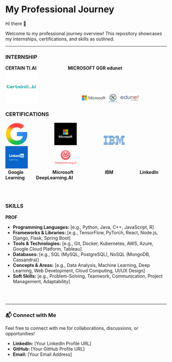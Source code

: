 # My Professional Journey

Hi there 👋

Welcome to my professional journey overview! This repository showcases my internships, certifications, and skills as outlined.

---

### INTERNSHIP

**CERTAIN TI.AI** &nbsp; &nbsp; &nbsp; &nbsp; &nbsp; &nbsp; &nbsp; &nbsp; &nbsp; &nbsp; &nbsp; &nbsp; **MICROSOFT GGR edunet**
<br>
<img src="assets/cai.png" alt="Certainty.AI Logo" width="100"> &nbsp; &nbsp; &nbsp; &nbsp; &nbsp; &nbsp; &nbsp; &nbsp; &nbsp; &nbsp; &nbsp; &nbsp; &nbsp; &nbsp; &nbsp; &nbsp; &nbsp; <img src="assets/edunet microsoft.png" alt="Microsoft GGR Edunet Logo" width="180">


### CERTIFICATIONS

<img src="assets/google.png" alt="Google Logo" width="70"> &nbsp; &nbsp; &nbsp; &nbsp; &nbsp; &nbsp; &nbsp; &nbsp; &nbsp; &nbsp; <img src="assets/microsoft.jpg" alt="Microsoft Logo" width="70"> &nbsp; &nbsp; &nbsp; &nbsp; &nbsp; &nbsp; &nbsp; &nbsp; &nbsp; &nbsp; <img src="assets/ibm.png" alt="IBM Logo" width="70"> &nbsp; &nbsp; &nbsp; &nbsp; &nbsp; &nbsp; &nbsp; &nbsp; &nbsp; &nbsp; <img src="assets/ll.jpg" alt="LinkedIn Learning Logo" width="70"> &nbsp; &nbsp; &nbsp; &nbsp; &nbsp; &nbsp; &nbsp; &nbsp; &nbsp; &nbsp; <img src="assets/deepLearning.ai" alt="DeepLearning.AI Logo" width="70">
<br>
&nbsp; **Google** &nbsp; &nbsp; &nbsp; &nbsp; &nbsp; &nbsp; &nbsp; &nbsp; &nbsp; &nbsp; &nbsp; **Microsoft** &nbsp; &nbsp; &nbsp; &nbsp; &nbsp; &nbsp; &nbsp; &nbsp; &nbsp; &nbsp; &nbsp; &nbsp; **IBM** &nbsp; &nbsp; &nbsp; &nbsp; &nbsp; &nbsp; &nbsp; &nbsp; &nbsp; &nbsp; **LinkedIn Learning** &nbsp; &nbsp; &nbsp; &nbsp; **DeepLearning.AI**
<br>


<br><br>


### SKILLS

**PROF**

* **Programming Languages:** [e.g., Python, Java, C++, JavaScript, R]
* **Frameworks & Libraries:** [e.g., TensorFlow, PyTorch, React, Node.js, Django, Flask, Spring Boot]
* **Tools & Technologies:** [e.g., Git, Docker, Kubernetes, AWS, Azure, Google Cloud Platform, Tableau]
* **Databases:** [e.g., SQL (MySQL, PostgreSQL), NoSQL (MongoDB, Cassandra)]
* **Concepts & Areas:** [e.g., Data Analysis, Machine Learning, Deep Learning, Web Development, Cloud Computing, UI/UX Design]
* **Soft Skills:** [e.g., Problem-Solving, Teamwork, Communication, Project Management, Adaptability]

<br><br>

---

### 📬 Connect with Me

Feel free to connect with me for collaborations, discussions, or opportunities!

* **LinkedIn:** [Your LinkedIn Profile URL]
* **GitHub:** [Your GitHub Profile URL]
* **Email:** [Your Email Address]
